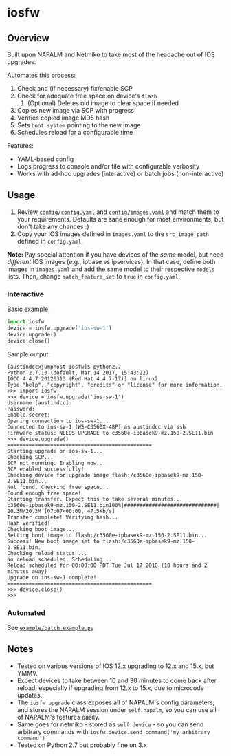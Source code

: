 # iosfw

## Overview

Built upon NAPALM and Netmiko to take most of the headache out of IOS upgrades.

Automates this process:
1. Check and (if necessary) fix/enable SCP
1. Check for adequate free space on device's `flash`
   1. (Optional) Deletes old image to clear space if needed
1. Copies new image via SCP with progress
1. Verifies copied image MD5 hash
1. Sets `boot system` pointing to the new image
1. Schedules reload for a configurable time

Features:
* YAML-based config
* Logs progress to console and/or file with configurable verbosity
* Works with ad-hoc upgrades (interactive) or batch jobs (non-interactive)

## Usage

1. Review [`config/config.yaml`](https://github.com/austind/iosfw/blob/master/config/config.yaml) and [`config/images.yaml`](https://github.com/austind/iosfw/blob/master/config/images.yaml) and match them to your requirements. Defaults are sane enough for most environments, but don't take any chances :)
1. Copy your IOS images defined in `images.yaml` to the `src_image_path` defined in `config.yaml`.

**Note:** Pay special attention if you have devices of the *same* model, but need *different* IOS images (e.g., ipbase vs ipservices). In that case, define both images in `images.yaml` and add the same model to their respective `models` lists. Then, change `match_feature_set` to `true` in `config.yaml`.

### Interactive

Basic example:

```py
import iosfw
device = iosfw.upgrade('ios-sw-1')
device.upgrade()
device.close()
```

Sample output:

```
[austindcc@jumphost iosfw]$ python2.7
Python 2.7.13 (default, Mar 14 2017, 15:43:22)
[GCC 4.4.7 20120313 (Red Hat 4.4.7-17)] on linux2
Type "help", "copyright", "credits" or "license" for more information.
>>> import iosfw
>>> device = iosfw.upgrade('ios-sw-1')
Username [austindcc]:
Password:
Enable secret:
Opening connection to ios-sw-1...
Connected to ios-sw-1 (WS-C3560X-48P) as austindcc via ssh
Firmware status: NEEDS UPGRADE to c3560e-ipbasek9-mz.150-2.SE11.bin
>>> device.upgrade()
===============================================
Starting upgrade on ios-sw-1...
Checking SCP...
SCP not running. Enabling now...
SCP enabled successfully!
Checking device for upgrade image flash:/c3560e-ipbasek9-mz.150-2.SE11.bin...
Not found. Checking free space...
Found enough free space!
Starting transfer. Expect this to take several minutes...
c3560e-ipbasek9-mz.150-2.SE11.bin100%|##############################| 20.3M/20.3M [07:07<00:00, 47.5Kb/s]
Transfer complete! Verifying hash...
Hash verified!
Checking boot image...
Setting boot image to flash:/c3560e-ipbasek9-mz.150-2.SE11.bin...
Success! New boot image set to flash:/c3560e-ipbasek9-mz.150-2.SE11.bin.
Checking reload status ...
No reload scheduled. Scheduling...
Reload scheduled for 00:00:00 PDT Tue Jul 17 2018 (10 hours and 2 minutes away)
Upgrade on ios-sw-1 complete!
===============================================
>>> device.close()
>>>
```

### Automated

See [`example/batch_example.py`](https://github.com/austind/iosfw/blob/master/example/batch_example.py)

## Notes

* Tested on various versions of IOS 12.x upgrading to 12.x and 15.x, but YMMV.
* Expect devices to take between 10 and 30 minutes to come back after reload, especially if upgrading from 12.x to 15.x, due to microcode updates.
* The `iosfw.upgrade` class exposes all of NAPALM's config parameters, and stores the NAPALM session under `self.napalm`, so you can use all of NAPALM's features easily.
* Same goes for netmiko - stored as `self.device` - so you can send arbitrary commands with `iosfw.device.send_command('my arbitrary command')`
* Tested on Python 2.7 but probably fine on 3.x
